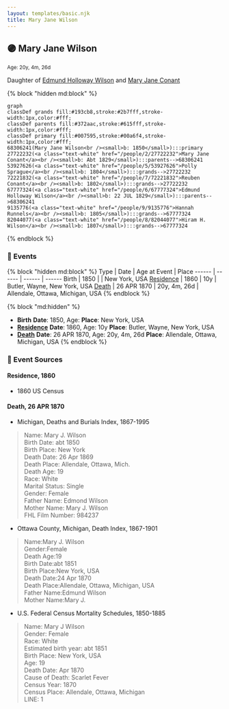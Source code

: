 ```yaml
---
layout: templates/basic.njk
title: Mary Jane Wilson
---
```

## 🟣 Mary Jane Wilson
<small>Age: 20y, 4m, 26d</small>

Daughter of [Edmund Holloway Wilson](/people/6/67777324) and [Mary Jane Conant](/people/2/27722232)

{% block "hidden md:block" %}
```mermaid
graph
classDef grands fill:#193cb8,stroke:#2b7fff,stroke-width:1px,color:#fff;
classDef parents fill:#372aac,stroke:#615fff,stroke-width:1px,color:#fff;
classDef primary fill:#007595,stroke:#00a6f4,stroke-width:1px,color:#fff;
68306241(Mary Jane Wilson<br /><small>b: 1850</small>):::primary
27722232(<a class="text-white" href="/people/2/27722232">Mary Jane Conant</a><br /><small>b: Abt 1829</small>):::parents-->68306241
53927626(<a class="text-white" href="/people/5/53927626">Polly Sprague</a><br /><small>b: 1804</small>):::grands-->27722232
72221832(<a class="text-white" href="/people/7/72221832">Reuben Conant</a><br /><small>b: 1802</small>):::grands-->27722232
67777324(<a class="text-white" href="/people/6/67777324">Edmund Holloway Wilson</a><br /><small>b: 22 JUL 1829</small>):::parents-->68306241
9135776(<a class="text-white" href="/people/9/9135776">Hannah Runnels</a><br /><small>b: 1805</small>):::grands-->67777324
82044077(<a class="text-white" href="/people/8/82044077">Hiram H. Wilson</a><br /><small>b: 1807</small>):::grands-->67777324
```
{% endblock %}

### 📆 Events

{% block "hidden md:block" %}
Type | Date | Age at Event | Place
------ | ------ | ------ | ------
Birth | 1850 |  | New York, USA
[Residence](#event-event-0) | 1860 | 10y | Butler, Wayne, New York, USA
[Death](#event-event-4) | 26 APR 1870 | 20y, 4m, 26d | Allendale, Ottawa, Michigan, USA
{% endblock %}

{% block "md:hidden" %}
- **Birth**
**Date**: 1850, Age:
**Place**: New York, USA
- **[Residence](#event-event-0)**
**Date**: 1860, Age: 10y
**Place**: Butler, Wayne, New York, USA
- **[Death](#event-event-4)**
**Date**: 26 APR 1870, Age: 20y, 4m, 26d
**Place**: Allendale, Ottawa, Michigan, USA
{% endblock %}

### 📰 Event Sources

#### <a id="event-event-0"></a> Residence, 1860
* 1860 US Census

#### <a id="event-event-4"></a> Death, 26 APR 1870
* Michigan, Deaths and Burials Index, 1867-1995
>   
  > Name: Mary J. Wilson  
  > Birth Date: abt 1850  
  > Birth Place: New York  
  > Death Date: 26 Apr 1869  
  > Death Place: Allendale, Ottawa, Mich.  
  > Death Age: 19  
  > Race: White  
  > Marital Status: Single  
  > Gender: Female  
  > Father Name: Edmond Wilson  
  > Mother Name: Mary J. Wilson  
  > FHL Film Number: 984237
* Ottawa County, Michigan, Death Index, 1867-1901
>   
  > Name:Mary J. Wilson  
  > Gender:Female  
  > Death Age:19  
  > Birth Date:abt 1851  
  > Birth Place:New York, USA  
  > Death Date:24 Apr 1870  
  > Death Place:Allendale, Ottawa, Michigan, USA  
  > Father Name:Edmund Wilson  
  > Mother Name:Mary J.
* U.S. Federal Census Mortality Schedules, 1850-1885
>   
  > Name: Mary J Wilson  
  > Gender: Female  
  > Race: White  
  > Estimated birth year: abt 1851  
  > Birth Place: New York, USA  
  > Age: 19  
  > Death Date: Apr 1870  
  > Cause of Death: Scarlet Fever  
  > Census Year: 1870  
  > Census Place: Allendale, Ottawa, Michigan  
  > LINE: 1
